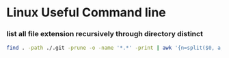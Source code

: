 # Linux Useful Command line
### list all file extension recursively through directory distinct
```sh
find . -path ./.git -prune -o -name '*.*' -print | awk '{n=split($0, a, "."); print a[n]}' | sort -u
```
